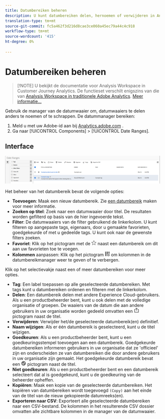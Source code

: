 ```yaml
---
title: Datumbereiken beheren
description: U kunt datumbereiken delen, hernoemen of verwijderen in Analysis Workspace.
translation-type: tm+mt
source-git-commit: fc5a462f3d216d8cae3ce060a45ec79a44c4c918
workflow-type: tm+mt
source-wordcount: '415'
ht-degree: 0%

---
```



# Datumbereiken beheren

>[!NOTE] U bekijkt de documentatie voor Analysis Workspace in Customer Journey Analytics. De functieset verschilt enigszins van die van [Analysis Workspace in traditionele Adobe Analytics](https://docs.adobe.com/content/help/en/analytics/analyze/analysis-workspace/home.html). [Meer informatie...](/help/getting-started/cja-aa.md)

Gebruik de manager van de datumwaaier om, datumwaaiers te delen anders te noemen of te schrappen. De datummanager bereiken:

1. Meld u met uw Adobe-id aan bij [Analytics.adobe.com](https://analytics.adobe.com) .
1. Ga naar [!UICONTROL Components] > [!UICONTROL Date Ranges].

## Interface

![UI](../assets/date-range-ui.png)

Het beheer van het datumbereik bevat de volgende opties:

* **Toevoegen**: Maak een nieuw datumbereik. Zie [een datumbereik](create.md) maken voor meer informatie.
* **Zoeken op titel**: Zoek naar een datumwaaier door titel. De resultaten worden gefilterd op basis van de hier ingevoerde tekst.
* **Filter**: De datumwaaiers van de filter gebruikend de linkerkolom. U kunt filteren op aangepaste tags, eigenaars, door u gemaakte favorieten, goedgekeurde of met u gedeelde tags. U kunt ook naar de gewenste filters zoeken.
* **Favoriet**: Klik op het pictogram met de ![ster](../assets/star.png) naast een datumbereik om dit aan uw favorieten toe te voegen.
* **Kolommen** aanpassen: Klik op het pictogram ![Kolommen](../assets/columns.png) om kolommen in de datumbereikmanager weer te geven of te verbergen.

Klik op het selectievakje naast een of meer datumbereiken voor meer opties.

* **Tag**: Een label toepassen op alle geselecteerde datumbereiken. Met tags kunt u datumbereiken ordenen en filteren met de linkerkolom.
* **Delen**: Een datumbereik delen met andere Experience Cloud-gebruikers. Als u een productbeheerder bent, kunt u ook delen met de volledige organisatie of groepen. De waaiers van de datum die aan andere gebruikers in uw organisatie worden gedeeld omvatten een ![gedeeld](../assets/shared.png) pictogram naast de titel.
* **Verwijderen**: Verwijder het/de geselecteerde datumbereik(en) definitief.
* **Naam wijzigen**: Als er één datumbereik is geselecteerd, kunt u de titel wijzigen.
* **Goedkeuren**: Als u een productbeheerder bent, kunt u een goedkeuringsstempel toevoegen aan een datumbereik. Goedgekeurde datumbereiken informeren gebruikers in uw organisatie dat ze &#39;officieel&#39; zijn en onderscheiden ze van datumbereiken die door andere gebruikers in uw organisatie zijn gemaakt. Het goedgekeurde datumbereik bevat een ![goedgekeurd](../assets/approved.png) pictogram naast de titel.
* **Niet goedkeuren**: Als u een productbeheerder bent en een datumbereik selecteert dat al is goedgekeurd, kunt u de goedkeuring van de beheerder opheffen.
* **Kopiëren**: Maak een kopie van de geselecteerde datumbereiken. Het kopiëren van datumbereiken wordt toegevoegd `(Copy)` aan het einde van de titel van de nieuw gekopieerde datumreeks(en).
* **Exporteren naar CSV**: Exporteert alle geselecteerde datumbereiken naar een CSV-bestand. De kolommen in het resulterende CSV dossier omvatten alle zichtbare kolommen in de manager van de datumwaaier.
